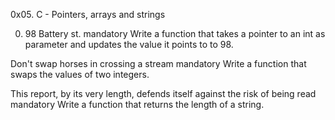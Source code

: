 0x05. C - Pointers, arrays and strings

0. 98 Battery st.
mandatory
Write a function that takes a pointer to an int as parameter and updates the value it points to to 98.

Don't swap horses in crossing a stream
mandatory
Write a function that swaps the values of two integers.

This report, by its very length, defends itself against the risk of being read
mandatory
Write a function that returns the length of a string.



